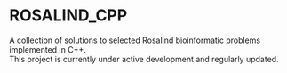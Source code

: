 # ROSALIND_CPP
A collection of solutions to selected Rosalind bioinformatic problems implemented in C++.  
This project is currently under active development and regularly updated.
